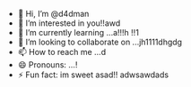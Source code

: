 - 👋 Hi, I’m @d4dman
- 👀 I’m interested in you!!awd
- 🌱 I’m currently learning ...a!!!h !!1
- 💞️ I’m looking to collaborate on ...jh1111dhgdg
- 📫 How to reach me ...d
- 😄 Pronouns: ...!
- ⚡ Fun fact: im sweet asad!!
adwsawdads
<!--- a
d4dman/d4dman is a ✨ special ✨ repository because its `README.md` (this file) appears on your GitHub profile.
You can click the Preview link to take a look at your changes.
--->
